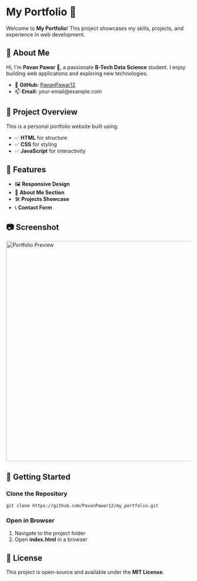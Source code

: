 <h1>My Portfolio 🌟</h1>

<p>Welcome to <b>My Portfolio</b>! This project showcases my skills, projects, and experience in web development.</p>

<h2>🚀 About Me</h2>  
<p>Hi, I'm <b>Pavan Pawar</b> 👋, a passionate <b>B-Tech Data Science</b> student. I enjoy building web applications and exploring new technologies.</p>

<ul>
  <li>🔗 <b>GitHub:</b> <a href="https://github.com/PavanPawar12" target="_blank">PavanPawar12</a></li>
  <li>📫 <b>Email:</b> your-email@example.com</li>
</ul>

<h2>📌 Project Overview</h2>
<p>This is a personal portfolio website built using:</p>
<ul>
  <li>✅ <b>HTML</b> for structure</li>
  <li>✅ <b>CSS</b> for styling</li>
  <li>✅ <b>JavaScript</b> for interactivity</li>
</ul>

<h2>🌟 Features</h2>
<ul>
  <li>🖼️ <b>Responsive Design</b></li>
  <li>📝 <b>About Me Section</b></li>
  <li>🛠️ <b>Projects Showcase</b></li>
  <li>📞 <b>Contact Form</b></li>
</ul>

<h2>📷 Screenshot</h2>
<p><img src="https://your-image-link.com" alt="Portfolio Preview" width="600"></p>

<h2>🚀 Getting Started</h2>

<h3>Clone the Repository</h3>
<pre>
<code>git clone https://github.com/PavanPawar12/my_portfolio.git</code>
</pre>

<h3>Open in Browser</h3>
<ol>
  <li>Navigate to the project folder</li>
  <li>Open <b>index.html</b> in a browser</li>
</ol>

<h2>📜 License</h2>
<p>This project is open-source and available under the <b>MIT License</b>.</p>


